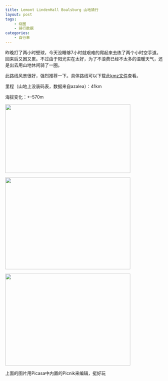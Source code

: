 ```yaml
---
title: Lemont LindenHall Boalsburg 山地骑行
layout: post
tags:
    - 绕圈
    - 骑行数据
categories:
    - 自行車
---
```

昨晚打了两小时壁球，今天没睡够7小时就艰难的爬起来去练了两个小时空手道。回来后又困又累。不过由于阳光实在太好，为了不浪费已经不太多的温暖天气，还是出去用山地休闲骑了一圈。

此路线风景很好，强烈推荐一下。具体路线可以下载此<a href="http://goo.gl/6918">kmz文件</a>查看。

里程（山地上没装码表，数据来自azalea）：41km

海拔变化：+-570m

<a href="http://picasaweb.google.co.uk/lh/photo/2TjXC9BUj-yiwIySFewydw?feat=directlink"><img class="aligncenter size-full wp-image-4023" title="Boalsburg Linden Hall" src="http://pic.ztpala.com/wp-content/uploads/2010/10/Boalsburg-Linden-Hall.jpg" alt="" width="400" height="220" /></a>

<a href="http://picasaweb.google.com/lh/photo/HSW3Wfhir0SwRTzpa5EDpU74Yf1KZ4SsFT3YPceQGZs?feat=directlink"><img class="aligncenter size-full wp-image-4025" title="IMG_0242" src="http://pic.ztpala.com/wp-content/uploads/2010/10/IMG_0242.jpg" alt="" width="400" height="294" /></a>

<a href="http://picasaweb.google.com/lh/photo/oBilbLvxVoAqVk8pUubXFE74Yf1KZ4SsFT3YPceQGZs?feat=directlink"><img class="aligncenter size-full wp-image-4024" title="IMG_0239" src="http://pic.ztpala.com/wp-content/uploads/2010/10/IMG_0239.jpg" alt="" width="400" height="294" /></a>

上面的图片用Picasa中内置的Picnik来编辑，挺好玩
